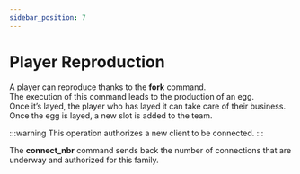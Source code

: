```yaml
---
sidebar_position: 7
---
```


# Player Reproduction

A player can reproduce thanks to the **fork** command.  
The execution of this command leads to the production of an egg.  
Once it’s layed, the player who has layed it can take care of their business.  
Once the egg is layed, a new slot is added to the team.

:::warning
This operation authorizes a new client to be connected.
:::

The **connect_nbr** command sends back the number of connections that are underway and authorized for this family.
